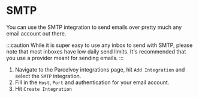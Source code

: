 # SMTP
You can use the SMTP integration to send emails over pretty much any email account out there.

:::caution
While it is super easy to use any inbox to send with SMTP, please note that most inboxes have low daily send limits. It's recommended that you use a provider meant for sending emails.
:::

1. Navigate to the Parcelvoy integrations page, hit `Add Integration` and select the `SMTP` integration.
2. Fill in the `Host`, `Port` and authentication for your email account.
3. Hit `Create Integration`